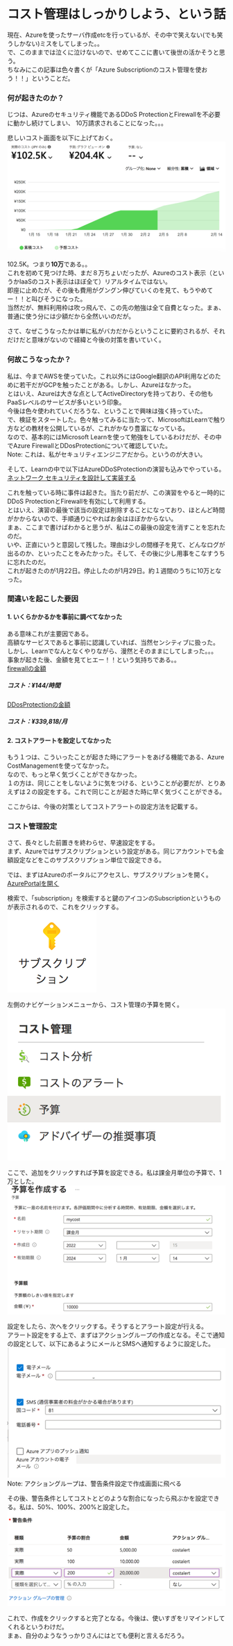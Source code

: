 # コスト管理はしっかりしよう、という話

現在、Azureを使ったサーバ作成etcを行っているが、その中で笑えない(でも笑うしかない)ミスをしてしまった。。  
で、このままでは泣くに泣けないので、せめてここに書いて後世の活かそうと思う。  
ちなみにこの記事は色々書くが「Azure Subscriptionのコスト管理を使おう！！」ということだ。  

### 何が起きたのか？

じつは、Azureのセキュリティ機能であるDDoS ProtectionとFirewallを不必要に動かし続けてしまい、
10万請求されることになった。。。  

悲しいコスト画面を以下に上げておく。
![コスト予測画面](images/billings.png)  

102.5K。つまり**10万**である。。  
これを初めて見つけた時、まだ８万ちょいだったが、Azureのコスト表示（というかIaaSのコスト表示はほぼ全て）リアルタイムではない。  
即座に止めたが、その後も費用がグングン伸びていくのを見て、もうやめてー！！と叫びそうになった。  
当然だが、無料利用枠は吹っ飛んで、この先の勉強は全て自費となった。まぁ、普通に使う分には少額だから全然いいのだが。  

さて、なぜこうなったかは単に私がバカだからということに要約されるが、それだけだと意味がないので経緯と今後の対策を書いていく。  

### 何故こうなったか？

私は、今までAWSを使っていた。これ以外にはGoogle翻訳のAPI利用などのために若干だがGCPを触ったことがある。しかし、Azureはなかった。  
とはいえ、Azureは大きな点としてActiveDirectoryを持っており、その他もPaaSレベルのサービスが多いという印象。  
今後は色々使われていくだろうな、ということで興味は強く持っていた。  
で、検証をスタートした。色々触ってみるに当たって、MicrosoftはLearnで触り方などの教材を公開しているが、これがかなり豊富になっている。  
なので、基本的にはMicrosoft Learnを使って勉強をしているわけだが、その中でAzure FirewallとDDosProtectionについて確認していた。  
Note: これは、私がセキュリティエンジニアだから。というのが大きい。  

そして、Learnの中で以下はAzureDDoSProtectionの演習も込みでやっている。  
[ネットワーク セキュリティを設計して実装する](https://docs.microsoft.com/ja-jp/learn/modules/design-implement-network-security-monitoring/)

これを触っている時に事件は起きた。当たり前だが、この演習をやると一時的にDDoS ProtectionとFirewallを有効にして利用する。  
とはいえ、演習の最後で該当の設定は削除することになっており、ほとんど時間がかからないので、手順通りにやればお金はほぼかからない。  
まぁ、ここまで書けばわかると思うが、私はこの最後の設定を消すことを忘れたのだ。  
いや、正直にいうと意図して残した。理由は少しの間様子を見て、どんなログが出るのか、といったことをみたかった。そして、その後に少し用事をこなすうちに忘れたのだ。  
これが起きたのが1月22日。停止したのが1月29日。約１週間のうちに10万となった。  

### 間違いを起こした要因  

#### 1. いくらかかるかを事前に調べてなかった  

ある意味これが主要因である。  
高額なサービスであると事前に認識していれば、当然センシティブに扱った。  
しかし、Learnでなんとなくやりながら、漫然とそのままにしてしまった。。。  
事象が起きた後、金額を見てヒエー！！という気持ちである。。  
[firewallの金額](https://azure.microsoft.com/ja-jp/pricing/details/azure-firewall)  
##### コスト：**¥144/時間**  

[DDosProtectionの金額](https://azure.microsoft.com/ja-jp/pricing/details/ddos-protection)  
##### コスト：**¥339,818/月**    

#### 2. コストアラートを設定してなかった

もう１つは、こういったことが起きた時にアラートをあげる機能である、Azure CostManagementを使ってなかった。  
なので、もっと早く気づくことができなかった。  
１の方は、同じことをしないように気をつける、ということが必要だが、とりあえずは２の設定をする。これで同じことが起きた時に早く気づくことができる。  

ここからは、今後の対策としてコストアラートの設定方法を記載する。  

### コスト管理設定  

さて、長々とした前置きを終わらせ、早速設定をする。  
まず、Azureではサブスクリプションという設定がある。同じアカウントでも金額設定などをこのサブスクリプション単位で設定できる。  

では、まずはAzureのポータルにアクセスし、サブスクリプションを開く。  
[AzurePortalを開く](https://portal.azure.com)  

検索で、「subscription」を検索すると鍵のアイコンのSubscriptionというものが表示されるので、これをクリックする。  
![AzureSubscription](images/subscription.png)

左側のナビゲーションメニューから、コスト管理の予算を開く。  
![AzureCostmanagement1](images/costman1.png)  

ここで、追加をクリックすれば予算を設定できる。私は課金月単位の予算で、1万とした。  
![AzureCostmanagement2](images/costman2.png)  

設定をしたら、次へをクリックする。そうするとアラート設定が行える。  
アラート設定をする上で、まずはアクショングループの作成となる。そこで通知の設定として、以下にあるようにメールとSMSへ通知するように設定した。  
![AzureCostmanagement3](images/costman3.png)  
Note: アクショングループは、警告条件設定で作成画面に飛べる  

その後、警告条件としてコストとどのような割合になったら飛ぶかを設定できる。私は、50%、100%、200%と設定した。  
![AzureCostmanagement4](images/costman4.png)  

これで、作成をクリックすると完了となる。今後は、使いすぎをリマインドしてくれるというわけだ。  
まぁ、自分のようなうっかりさんにはとても便利と言えるだろう。  
